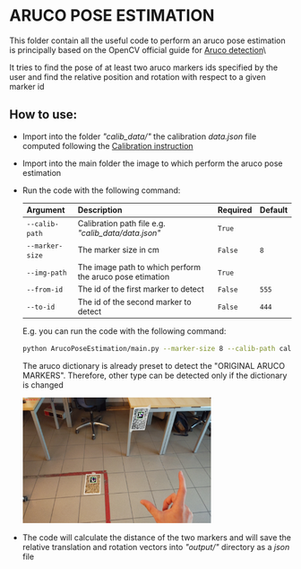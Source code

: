 # ARUCO POSE ESTIMATION
This folder contain all the useful code to perform an aruco pose estimation
is principally based on the OpenCV official guide for [Aruco detection](https://docs.opencv.org/4.7.0/d5/dae/tutorial_aruco_detection.html)\

It tries to find the pose of at least two aruco markers ids specified by the user and 
find the relative position and rotation with respect to a given marker id


## How to use:
- Import into the folder _"calib_data/"_ the calibration _data.json_ file computed following the [Calibration instruction](../Calibration/README.md)
- Import into the main folder the image to which perform the aruco pose estimation
- Run the code with the following command:
    
    | Argument        | Description                                              | Required | Default |
    |-----------------|----------------------------------------------------------|----------|---------|
    | `--calib-path`  | Calibration path file  e.g. _"calib_data/data.json"_     | `True`   |         |
    | `--marker-size` | The marker size in cm                                    | `False`  | `8`     |
    | `--img-path`    | The image path to which perform the aruco pose etimation | `True`   |         |
    | `--from-id`     | The id of the first marker to detect                     | `False`  | `555`   |
    | `--to-id`       | The id of the second marker to detect                    | `False`  | `444`   |
    
    E.g. you can run the code with the following command:
    ```bash
    python ArucoPoseEstimation/main.py --marker-size 8 --calib-path calib_data/data.json  --img-path opencv_frame_0.png --from-id 555 --to-id 444
    ```
    The aruco dictionary is already preset to detect the "ORIGINAL ARUCO MARKERS". Therefore, other type can be detected only if the dictionary is changed
  
    <img src="output/out_img.png" width="70%">

- The code will calculate the distance of the two markers and will save the relative translation and rotation vectors into _"output/"_ directory as a _json_ file


    